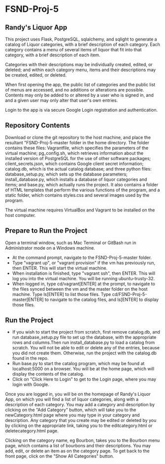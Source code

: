 # FSND-Proj-5
## Randy's Liquor App
This project uses Flask, PostgreSQL, sqlalchemy, and sqlight to generate a catalog of Liquor categories, with a brief description of each category.  Each category contains a menu of several items of liquor that fit into that category, with a brief description of each item.

Categories with their descriptions may be individually created, edited, or deleted; and within each category menu, items and their descriptions may be created, edited, or deleted.

When first opening the app, the public list of categories and the public list of menus are accessed, and no additions or alterations are possible.  Contents may only be added to or altered by a user who is signed in, and and a given user may only alter that user's own entries.

Login to the app is via secure Google Login registration and authentication.
## Repository Contents
Download or clone the git repository to the host machine, and place the resultant "FSND-Proj-5-master folder in the home directory.  The folder contains these files: Vagrantfile, which specifies the parameters of the virtual machine; pg_config.sh, which retrieves information about the installed version of PostgreSQL for the use of other software packages; client_secrets.json, which contains Google client secret information; catalog.db, which is the actual catalog database; and three python files:  database_setup.py, which sets up the database parameters; install_database.py, which installs a database of liquor categories and items; and base.py, which actually runs the project.  It also contains a folder of HTML templates that perform the various functions of the program, and a static folder, which contains styles.css and several images used by the program.

The virtual machine requires VirtualBox and Vagrant to be installed on the host computer.  
## Prepare to Run the Project
Open a terminal window, such as Mac Terminal or GitBash run in Administrator mode on a Windows machine.
* At the command prompt, navigate to the FSND-Proj-5-master folder.
* Type "vagrant up", or "vagrant provision" if the vm has previously run, then ENTER.  This will start the virtual machine.
* When installation is finished, type "vagrant ssh", then ENTER.  This will log you into the virtual machine.  You will be running ubuntu-trusty-32.
* When logged in, type cd/vagrant[ENTER] at the prompt, to navigate to the files synced between the vm and the master folder on the host machine.  Type ls[ENTER] to list those files.  Type cd/FSND-Proj-5-master[ENTER] to navigate to the catalog files, and ls[ENTER] to display those files.
## Run the Project
* If you wish to start the project from scratch, first remove catalog.db, and run database_setup.py file to set up the database, with the appropriate rows and columns.Then run install_database.py to load a catalog from scratch.  You will not be able to edit or delete any of the entries, because you did not create them.  Otherwise, run the project with the catalog.db found in the repo.  
* Run base.py to start the catalog program, which may be found at localhost:5000 on a browser.  You will be at the home page, which will display the contents of the catalog.
* Click on "Click Here to Login" to get to the Login page, where you may login with Google.

Once you are logged in, you will be on the homepage of Randy's Liquor App, on which you will find a list of liquor categories, along with a description of each category.  You may add a category and description by clicking on the "Add Category" button, which will take you to the newCategory.html page where you may type in your category and description.  Any category that you create may be edited or deleted by you by clicking on the appropriate link, taking you to the editcategory.html or deletecategory.html page.

Clicking on the category name, eg Bourbon, takes you to the Bourbon menu page, which contains a list of bourbons and their descriptions.  You may add, edit, or delete an item as on the category page.  To get back to the front page, click on the "Show All Categories" button.